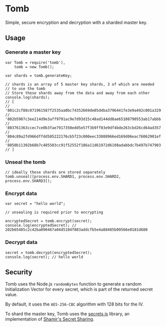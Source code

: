 Tomb
====

Simple, secure encryption and decryption with a sharded master key.

Usage
-----

### Generate a master key

```
var Tomb = require('tomb'),
    tomb = new Tomb();

var shards = tomb.generateKey;

// shards is an array of 5 master key shards, 3 of which are needed
// to use the tomb
// Store these shards away from the data and away from each other
console.log(shards);
// [
//  '801c2cf88c071961587f2535aa0bc74352669de05d4ba3796441fe3e9a492c001a329',
//  '802b5987c3ee214d9e3aff9791ac9e7d93d15c48ad144dd8ae65108790553ab17abbb',
//  '803761363ccec7ce0b3fae7917350edd5e57f3b9ff03e9df4bde263cbd26cd64ad357',
//  '804c89a2fd966dffdd505222176cb5f23c000eec33808966ed169d06eac76062901ef',
//  '8050b11302b68b7c485503cc91f52552f186a11d61972d6108adabbdc7b497b747903'
// ]
```

### Unseal the tomb

```
// ideally these shards are stored separately
tomb.unseal([process.env.SHARD1, process.env.SHARD2, process.env.SHARD3]);
```

### Encrypt data

```
var secret = "hello world";

// unsealing is required prior to encrypting

encryptedSecret = tomb.encrypt(secret);
console.log(encryptedSecret); // 202b65485c2c42ba090467a04d5104f883addcfb5e4a88485b09566e0181d680
```

### Decrypt data

```
secret = tomb.decrypt(encryptedSecret);
console.log(secret); // hello world
```

Security
--------

Tomb uses the Node.js `randomBytes` function to generate a random Initialization Vector for
every secret, which is part of the returned secret value.

By default, it uses the `AES-256-CBC` algorithm with 128 bits for the IV.

To shard the master key, Tomb uses the [secrets.js](https://github.com/amper5and/secrets.js) library, an implementation
of [Shamir's Secret Sharing](http://en.wikipedia.org/wiki/Shamir%27s_Secret_Sharing).
